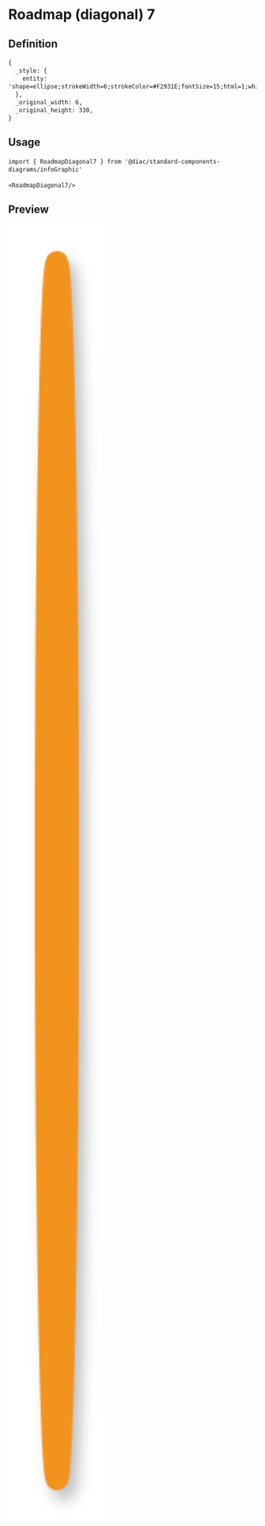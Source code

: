 # Roadmap (diagonal) 7

## Definition

```
{
  _style: { 
    entity: 'shape=ellipse;strokeWidth=6;strokeColor=#F2931E;fontSize=15;html=1;whiteSpace=wrap;fontStyle=1;fontColor=#F2931E;shadow=1;',
  },
  _original_width: 6,
  _original_height: 330,
}
```

## Usage

```
import { RoadmapDiagonal7 } from '@diac/standard-components-diagrams/infoGraphic'

<RoadmapDiagonal7/>
```

## Preview

<img src="./roadmap-diagonal-7.png" width="200"/>
